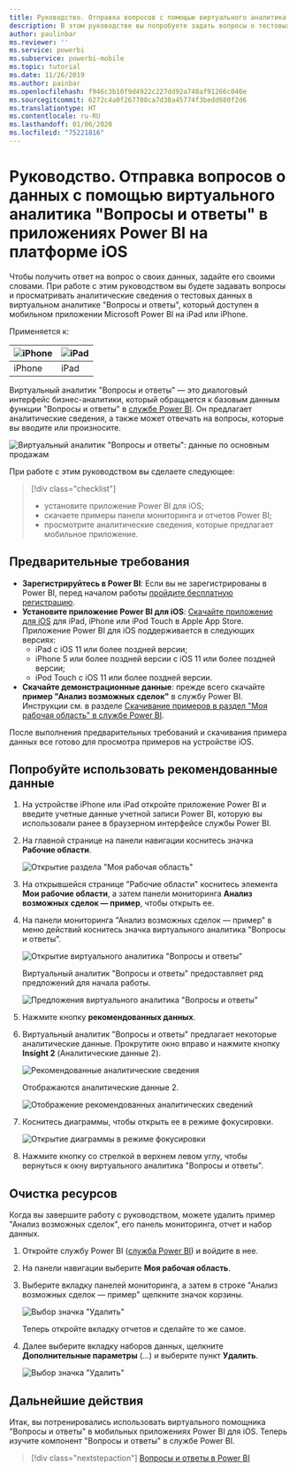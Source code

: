 ```yaml
---
title: Руководство. Отправка вопросов с помощью виртуального аналитика "Вопросы и ответы" в приложениях iOS
description: В этом руководстве вы попробуете задать вопросы о тестовых данных в свободной текстовой форме с помощью виртуального аналитика "Вопросы и ответы" в мобильном приложении Power BI на устройстве iOS.
author: paulinbar
ms.reviewer: ''
ms.service: powerbi
ms.subservice: powerbi-mobile
ms.topic: tutorial
ms.date: 11/26/2019
ms.author: painbar
ms.openlocfilehash: f946c3b10f9d4922c227dd92a748af91266c040e
ms.sourcegitcommit: 6272c4a0f267708ca7d38a45774f3bedd680f2d6
ms.translationtype: HT
ms.contentlocale: ru-RU
ms.lasthandoff: 01/06/2020
ms.locfileid: "75221816"
---
```

# <a name="tutorial-ask-questions-about-your-data-with-the-qa-virtual-analyst-in-the-power-bi-ios-apps"></a>Руководство. Отправка вопросов о данных с помощью виртуального аналитика "Вопросы и ответы" в приложениях Power BI на платформе iOS

Чтобы получить ответ на вопрос о своих данных, задайте его своими словами. При работе с этим руководством вы будете задавать вопросы и просматривать аналитические сведения о тестовых данных в виртуальном аналитике "Вопросы и ответы", который доступен в мобильном приложении Microsoft Power BI на iPad или iPhone. 

Применяется к:

| ![iPhone](./media/tutorial-mobile-apps-ios-qna/iphone-logo-50-px.png) | ![iPad](./media/tutorial-mobile-apps-ios-qna/ipad-logo-50-px.png) |
|:--- |:--- |
| iPhone |iPad |

Виртуальный аналитик "Вопросы и ответы" — это диалоговый интерфейс бизнес-аналитики, который обращается к базовым данным функции "Вопросы и ответы" в [службе Power BI](https://powerbi.com). Он предлагает аналитические сведения, а также может отвечать на вопросы, которые вы вводите или произносите.

![Виртуальный аналитик "Вопросы и ответы": данные по основным продажам](./media/tutorial-mobile-apps-ios-qna/power-bi-ios-q-n-a-top-sale-intro.png)

При работе с этим руководством вы сделаете следующее:

> [!div class="checklist"]
> * установите приложение Power BI для iOS;
> * скачаете примеры панели мониторинга и отчетов Power BI;
> * просмотрите аналитические сведения, которые предлагает мобильное приложение.

## <a name="prerequisites"></a>Предварительные требования

* **Зарегистрируйтесь в Power BI**: Если вы не зарегистрированы в Power BI, перед началом работы [пройдите бесплатную регистрацию](https://app.powerbi.com/signupredirect?pbi_source=web).
* **Установите приложение Power BI для iOS**: [Скачайте приложение для iOS](https://apps.apple.com/app/microsoft-power-bi/id929738808) для iPad, iPhone или iPod Touch в Apple App Store. Приложение Power BI для iOS поддерживается в следующих версиях:
  * iPad с iOS 11 или более поздней версии;
  * iPhone 5 или более поздней версии с iOS 11 или более поздней версии; 
  * iPod Touch с iOS 11 или более поздней версии.
* **Скачайте демонстрационные данные**: прежде всего скачайте **пример "Анализ возможных сделок"** в службу Power BI. Инструкции см. в разделе [Скачивание примеров в раздел "Моя рабочая область" в службе Power BI](./mobile-apps-download-samples.md).


После выполнения предварительных требований и скачивания примера данных все готово для просмотра примеров на устройстве iOS.

## <a name="try-featured-insights"></a>Попробуйте использовать рекомендованные данные
1. На устройстве iPhone или iPad откройте приложение Power BI и введите учетные данные учетной записи Power BI, которую вы использовали ранее в браузерном интерфейсе службы Power BI.

2. На главной странице на панели навигации коснитесь значка **Рабочие области**.

    ![Открытие раздела "Моя рабочая область"](./media/tutorial-mobile-apps-ios-qna/power-bi-qna-open-myworkspace.png)

3. На открывшейся странице "Рабочие области" коснитесь элемента **Мои рабочие области**, а затем панели мониторинга **Анализ возможных сделок — пример**, чтобы открыть ее.


3. На панели мониторинга "Анализ возможных сделок — пример" в меню действий коснитесь значка виртуального аналитика "Вопросы и ответы".

    ![Открытие виртуального аналитика "Вопросы и ответы"](./media/tutorial-mobile-apps-ios-qna/power-bi-qna-open-qna.png)

    Виртуальный аналитик "Вопросы и ответы" предоставляет ряд предложений для начала работы.

    ![Предложения виртуального аналитика "Вопросы и ответы"](./media/tutorial-mobile-apps-ios-qna/power-bi-qna-suggestions.png)

3. Нажмите кнопку **рекомендованных данных**.

4. Виртуальный аналитик "Вопросы и ответы" предлагает некоторые аналитические данные. Прокрутите окно вправо и нажмите кнопку **Insight 2** (Аналитические данные 2).

    ![Рекомендованные аналитические сведения](./media/tutorial-mobile-apps-ios-qna/power-bi-ios-qna-suggest-insight-2.png)

   Отображаются аналитические данные 2.

    ![Отображение рекомендованных аналитических сведений](./media/tutorial-mobile-apps-ios-qna/power-bi-ios-qna-show-insight-2.png)

5. Коснитесь диаграммы, чтобы открыть ее в режиме фокусировки.

    ![Открытие диаграммы в режиме фокусировки](./media/tutorial-mobile-apps-ios-qna/power-bi-ios-qna-open-insight-2.png)

6. Нажмите кнопку со стрелкой в верхнем левом углу, чтобы вернуться к окну виртуального аналитика "Вопросы и ответы".

## <a name="clean-up-resources"></a>Очистка ресурсов

Когда вы завершите работу с руководством, можете удалить пример "Анализ возможных сделок", его панель мониторинга, отчет и набор данных.

1. Откройте службу Power BI ([служба Power BI](https://app.powerbi.com)) и войдите в нее.

2. На панели навигации выберите **Моя рабочая область**.

3. Выберите вкладку панелей мониторинга, а затем в строке "Анализ возможных сделок — пример" щелкните значок корзины.

    ![Выбор значка "Удалить"](./media/tutorial-mobile-apps-ios-qna/power-bi-tutorial-mobile-apps-ios-qna-delete-opportunity-analysis-sample.png)

    Теперь откройте вкладку отчетов и сделайте то же самое.

4. Далее выберите вкладку наборов данных, щелкните **Дополнительные параметры** (…) и выберите пункт **Удалить**.

    ![Выбор значка "Удалить"](./media/tutorial-mobile-apps-ios-qna/power-bi-tutorial-mobile-apps-ios-qna-delete-opportunity-analysis-sample-datasets.png)

## <a name="next-steps"></a>Дальнейшие действия

Итак, вы потренировались использовать виртуального помощника "Вопросы и ответы" в мобильных приложениях Power BI для iOS. Теперь изучите компонент "Вопросы и ответы" в службе Power BI.
> [!div class="nextstepaction"]
> [Вопросы и ответы в Power BI](../end-user-q-and-a.md)